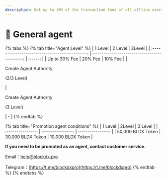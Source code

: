 ```yaml
---
description: Get up to 30% of the transaction fees of all offline users
---
```


# 📡 General agent



{% tabs %}
{% tab title="Agent Level" %}
|                     1 Level                     |                    2 Level                    |  3Level |
| :---------------------------------------------: | :-------------------------------------------: | :-----: |
|                  Up to 30% Fee                  |                    20% Fee                    | 10% Fee |
| <p>Create Agent Authority</p><p>(2/3 Level)</p> | <p>Create Agent Authority</p><p>(3 Level)</p> |    -    |
{% endtab %}

{% tab title="Promotion agent conditions" %}
|      1 Level      |       2Level      |      3 Level      |
| :---------------: | :---------------: | :---------------: |
| 50,000 BLDX Token | 30,000 BLDX Token | 10,000 BLDX Token |

**If you need to be promoted as an agent, contact customer service.**

Email：help@blockdx.pro

Telegram：[https://t.me/blockdxpro](https://t.me/blockdxpro)
{% endtab %}
{% endtabs %}
